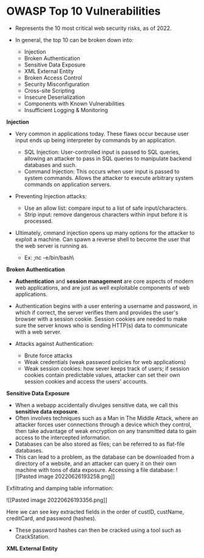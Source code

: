 # OWASP Top 10 Vulnerabilities

- Represents the 10 most critical web security risks, as of 2022.

- In general, the top 10 can be broken down into:
	- Injection
	- Broken Authentication
	- Sensitive Data Exposure
	- XML External Entity
	- Broken Access Control
	- Security Misconfiguration 
	- Cross-site Scripting
	- Insecure Deserialization
	- Components with Known Vulnerabilities
	- Insufficient Logging & Monitoring 

**Injection**

- Very common in applications today. These flaws occur because user input ends up being interpreter by commands by an application.
	- SQL Injection: User-controlled input is passed to SQL queries, allowing an attacker to pass in SQL queries to manipulate backend databases and such.
	- Command Injection: This occurs when user input is passed to system commands. Allows the attacker to execute arbitrary system commands on application servers.

- Preventing Injection attacks: 
  - Use an allow list: compare input to a list of safe input/characters.
  - Strip input: remove dangerous characters within input before it is processed.

- Ultimately, cmmand injection opens up many options for the attacker to exploit a machine. Can spawn a reverse shell to become the user that the web server is running as.
	- Ex: ;nc -e/bin/bash\

**Broken Authentication**

- **Authentication** and **session management** are core aspects of modern web applications, and are just as well exploitable components of web applications.

- Authentication begins with a user entering a username and password, in which if correct, the server verifies them and provides the user's browser with a session cookie. Session cookies are needed to make sure the server knows who is sending HTTP(s) data to communicate with a web server. 

- Attacks against Authentication:
	- Brute force attacks
	- Weak credentials (weak password policies for web applications)
	- Weak session cookies: how sever keeps track of users; if session cookies contain predictable values, attacker can set their own session cookies and access the users' accounts.

**Sensitive Data Exposure**

- When a webapp accidentally divulges sensitive data, we call this **sensitive data exposure**.
- Often involves techniques such as a Man in The Middle Attack, where an attacker forces user connections through a device which they control, then take advantage of weak encryption on any transmitted data to gain access to the intercepted information.
- Databases can be also stored as files; can be referred to as flat-file databases. 
- This can lead to a problem, as the database can be downloaded from a directory of a website, and an attacker can query it on their own machine with tons of data exposure.
Accessing a file database: 
![[Pasted image 20220626193258.png]]

Exfiltrating and damping table information:

![[Pasted image 20220626193356.png]] 

Here we can see key extracted fields in the order of custID, custName, creditCard, and password (hashes).

- These password hashes can then be cracked using a tool such as CrackStation.

**XML External Entity**







